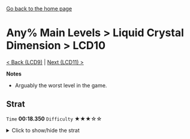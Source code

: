 [Go back to the home page](https://github.com/Doublevil/scbspeedrun)

# Any% Main Levels > Liquid Crystal Dimension > LCD10

[< Back (LCD9)](https://github.com/Doublevil/scbspeedrun/blob/main/levels/any_ml/LCD/LCD9.md) | [Next (LCD11) >](https://github.com/Doublevil/scbspeedrun/blob/main/levels/any_ml/LCD/LCD11.md)

**Notes**
- Arguably the worst level in the game.

## Strat

`Time` **00:18.350** `Difficulty` ★★★☆☆
<details>
  <summary>Click to show/hide the strat</summary>

  [![Strat animation](https://github.com/Doublevil/scbspeedrun/blob/main/media/levels/LCD/LCD10_Strat.webp)](https://github.com/Doublevil/scbspeedrun/blob/main/media/levels/LCD/LCD10_Strat.mp4?raw=true)

  **Notes**
  - Doing this level fast might give you some trouble at first. This is just memorization. There is almost nothing you have to react to.
</details>

